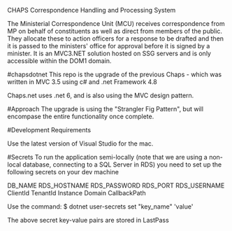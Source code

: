 CHAPS
Correspondence Handling and Processing System

The Ministerial Correspondence Unit (MCU) receives correspondence from MP on behalf of constituents as well as direct from members of the public.
They allocate these to action officers for a response to be drafted and then it is passed to the ministers' office for approval before it is signed by a minister. It is an MVC3.NET solution hosted on SSG servers and is only accessible within the DOM1 domain.

#chapsdotnet
This repo is the upgrade of the previous Chaps - which was written in MVC 3.5 using c# and .net Framework 4.8

Chaps.net uses .net 6, and is also using the MVC design pattern.

#Approach
The upgrade is using the "Strangler Fig Pattern", but will encompase the entire functionality once complete.

#Development Requirements

Use the latest version of Visual Studio for the mac.

#Secrets
To run the application semi-locally (note that we are using a non-local database, connecting to a SQL Server in RDS) you need to set up the following secrets on your dev machine

DB_NAME
RDS_HOSTNAME
RDS_PASSWORD
RDS_PORT
RDS_USERNAME
ClientId
TenantId
Instance
Domain
CallbackPath

Use the command:
$ dotnet user-secrets set "key_name" 'value'

The above secret key-value pairs are stored in LastPass
